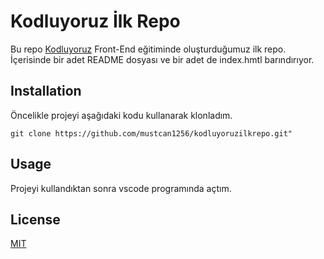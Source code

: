 # Kodluyoruz İlk Repo

Bu repo [Kodluyoruz](https://kodluyoruz.org) Front-End eğitiminde oluşturduğumuz ilk repo. İçerisinde bir adet README dosyası ve bir adet de index.hmtl barındırıyor.

## Installation

Öncelikle projeyi aşağıdaki kodu kullanarak klonladım.

`git clone https://github.com/mustcan1256/kodluyoruzilkrepo.git"`

## Usage

Projeyi kullandıktan sonra vscode programında açtım.

## License

[MIT](https://choosealicense.com/)
